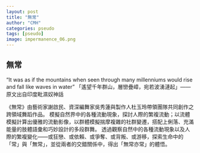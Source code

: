 ```yaml
---
layout: post
title: "無常"
author: "CMH"
categories: pseudo
tags: [pseudo]
image: impermanence_06.png
---
```


## 無常
“It was as if the mountains when seen through many millenniums would rise and fall like waves in water”
「遙望千年群山，層巒疊嶂，宛若波湧漣起」——原文出自印度毗濕奴神話

《無常》由藝術家謝啟民、資深編舞家吳秀蓮與製作人杜玉玲帶領團隊共同創作之跨領域舞蹈作品。
模擬自然界中的各種流動現象，探討人際的繁複流動；以流體模擬計算出優雅的流動影像，以群體模擬揣摩複雜的社群變遷，搭配上俐落、充滿能量的肢體語彙和巧妙設計的多段群舞。
透過觀察自然中的各種流動現象以及人際的繁複變化——或狂戀、或依賴、或爭奪、或背叛、或游移，探索生命中的「常」與「無常」，並從兩者的交錯關係中，得出「無常亦常」的體悟。
